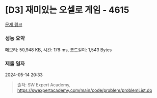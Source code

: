 # [D3] 재미있는 오셀로 게임 - 4615 

[문제 링크](https://swexpertacademy.com/main/code/problem/problemDetail.do?contestProbId=AWQmA4uK8ygDFAXj) 

### 성능 요약

메모리: 50,948 KB, 시간: 178 ms, 코드길이: 1,543 Bytes

### 제출 일자

2024-05-14 20:33



> 출처: SW Expert Academy, https://swexpertacademy.com/main/code/problem/problemList.do